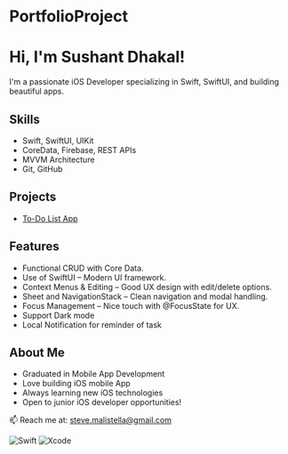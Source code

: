 # PortfolioProject

# Hi, I'm Sushant Dhakal! 

I'm a passionate iOS Developer specializing in Swift, SwiftUI, and building beautiful apps.

## Skills
- Swift, SwiftUI, UIKit
- CoreData, Firebase, REST APIs
- MVVM Architecture
- Git, GitHub

## Projects
- [To-Do List App](https://github.com/sushant12811/PortfolioProject/tree/main/ToDoApp)

## Features
- Functional CRUD with Core Data.
- Use of SwiftUI – Modern UI framework.
- Context Menus & Editing – Good UX design with edit/delete options.
- Sheet and NavigationStack – Clean navigation and modal handling.
- Focus Management – Nice touch with @FocusState for UX.
- Support Dark mode
- Local Notification for reminder of task


## About Me
- Graduated in Mobile App Development
- Love building iOS mobile App
- Always learning new iOS technologies
- Open to junior iOS developer opportunities!

📫 Reach me at: steve.malistella@gmail.com

![Swift](https://img.shields.io/badge/Swift-FA7343?logo=swift&logoColor=white)
![Xcode](https://img.shields.io/badge/Xcode-147EFB?logo=xcode&logoColor=white)
